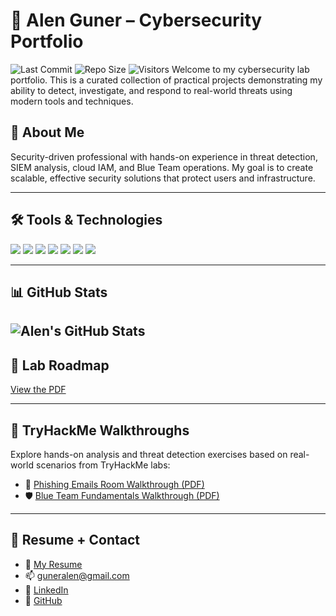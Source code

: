# 🔐 Alen Guner – Cybersecurity Portfolio

![Last Commit](https://img.shields.io/github/last-commit/algunna/Labs?style=flat-square)
![Repo Size](https://img.shields.io/github/repo-size/algunna/Labs?style=flat-square)
![Visitors](https://visitor-badge.laobi.icu/badge?page_id=algunna.Labs)
Welcome to my cybersecurity lab portfolio. This is a curated collection of practical projects demonstrating my ability to detect, investigate, and respond to real-world threats using modern tools and techniques.

## 🧠 About Me
Security-driven professional with hands-on experience in threat detection, SIEM analysis, cloud IAM, and Blue Team operations. My goal is to create scalable, effective security solutions that protect users and infrastructure.

---
## 🛠️ Tools & Technologies  
<img src="https://img.shields.io/badge/Linux-333.svg?logo=linux&logoColor=white" />  
<img src="https://img.shields.io/badge/Splunk-000000.svg?logo=splunk&logoColor=white" />  
<img src="https://img.shields.io/badge/Elasticsearch-005571.svg?logo=elasticsearch&logoColor=white" />  
<img src="https://img.shields.io/badge/AWS-232F3E.svg?logo=amazon-aws&logoColor=white" />  
<img src="https://img.shields.io/badge/Wazuh-005571.svg?logo=wazuh&logoColor=white" />  
<img src="https://img.shields.io/badge/GitHub-181717.svg?logo=github&logoColor=white" />  
<img src="https://img.shields.io/badge/Markdown-000000.svg?logo=markdown&logoColor=white" />

---

## 📊 GitHub Stats  
![Alen's GitHub Stats](https://github-readme-stats.vercel.app/api?username=algunna&show_icons=true&theme=github_dark)
---

## 🧭 Lab Roadmap
[View the PDF](./Labs/Alen_Guner_Lab_Roadmap.pdf)

---

## 🔐 TryHackMe Walkthroughs

Explore hands-on analysis and threat detection exercises based on real-world scenarios from TryHackMe labs:

- 📧 [Phishing Emails Room Walkthrough (PDF)](./Labs/Alen_Guner_TryHackMe_Phishing_Emails_Walkthrough.pdf)  
- 🛡️ [Blue Team Fundamentals Walkthrough (PDF)](./Labs/Alen_Guner_TryHackMe_Blue_Team_Fundamentals_Walkthrough.pdf)

---

## 📄 Resume + Contact
- 📄 [My Resume](./Alen_Guner_Resume.pdf)
- 📫 guneralen@gmail.com
- 💼 [LinkedIn](https://www.linkedin.com/in/alen-guner)
- 🐙 [GitHub](https://github.com/algunna)
